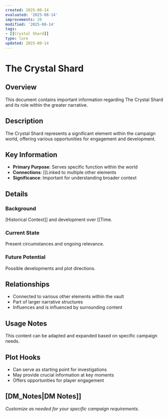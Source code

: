 ```yaml
---
created: 2025-08-14
evaluated: '2025-08-14'
improvements: 20
modified: '2025-08-14'
tags:
- [[Crystal Shard]]
type: lore
updated: 2025-08-14
---
```


# The Crystal Shard

## Overview
This document contains important information regarding The Crystal Shard and its role within the greater narrative.

## Description
The Crystal Shard represents a significant element within the campaign world, offering various opportunities for engagement and development.

## Key Information
- **Primary Purpose**: Serves specific function within the world
- **Connections**: [[Linked to multiple other elements
- **Significance**: Important for understanding broader context

## Details
### Background
[Historical Context]] and development over [[Time.

### Current State
Present circumstances and ongoing relevance.

### Future Potential
Possible developments and plot directions.

## Relationships
- Connected to various other elements within the vault
- Part of larger narrative structures
- Influences and is influenced by surrounding content

## Usage Notes
This content can be adapted and expanded based on specific campaign needs.

## Plot Hooks
- Can serve as starting point for investigations
- May provide crucial information at key moments
- Offers opportunities for player engagement

## [DM_Notes|DM Notes]]
*Customize as needed for your specific campaign requirements.*
